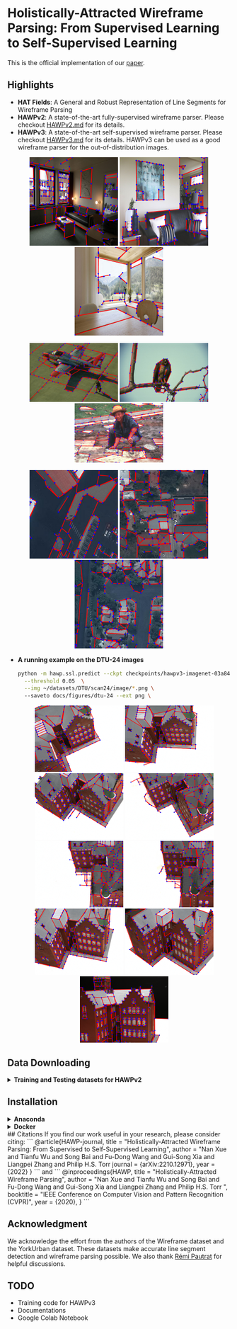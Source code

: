 # Holistically-Attracted Wireframe Parsing: From Supervised Learning to Self-Supervised Learning

This is the official implementation of our [paper](https://arxiv.org/abs/2210.12971).

<!-- [**News**] The upgraded HAWPv2 and HAWPv3 are available now! 
[**News**] We experimentally provided an easy-to-install version for inference-only usage of HAWP, please checkout the [``inference``](https://github.com/cherubicXN/hawp/tree/inference) branch for the details. -->

## Highlights

- **HAT Fields**: A General and Robust Representation of Line Segments for Wireframe Parsing
- **HAWPv2**: A state-of-the-art fully-supervised wireframe parser. Please checkout [HAWPv2.md](docs/HAWPv2.md) for its details.
- **HAWPv3**: A state-of-the-art self-supervised wireframe parser. Please checkout [HAWPv3.md](docs/HAWPv3.md) for its details. HAWPv3 can be used as a good wireframe parser for the out-of-distribution images.
  
<p align="center">
<!-- <img src="figures/teaser.png" height="400" >
 -->
 <img src="docs/figures/v3-wireframe/00037187.png" width="200">
 <img src="docs/figures/v3-wireframe/00051510.png" width="200">
 <img src="docs/figures/v3-wireframe/00074259.png" width="200">
</p>
<p align="center">
 <img src="docs/figures/v3-BSDS/37073.png" width="200">
 <img src="docs/figures/v3-BSDS/42049.png" width="200">
 <img src="docs/figures/v3-BSDS/85048.png" width="200">
</p>
<p align="center">
 <img src="docs/figures/v3-CrowdAI/000000000190.png" width="200">
 <img src="docs/figures/v3-CrowdAI/000000000210.png" width="200">
 <img src="docs/figures/v3-CrowdAI/000000000230.png" width="200">
<p>

- **A running example on the DTU-24 images**
  ```bash
  python -m hawp.ssl.predict --ckpt checkpoints/hawpv3-imagenet-03a84.pth  \
    --threshold 0.05  \
    --img ~/datasets/DTU/scan24/image/*.png \ 
    --saveto docs/figures/dtu-24 --ext png \
  ```
    <p align="center">
    <!-- <img src="figures/teaser.png" height="400" >
    -->
    <img src="docs/figures/dtu-24/000000.png" width="200">
    <img src="docs/figures/dtu-24/000001.png" width="200">
    <img src="docs/figures/dtu-24/000002.png" width="200">
    <img src="docs/figures/dtu-24/000003.png" width="200">
    <img src="docs/figures/dtu-24/000004.png" width="200">
    <img src="docs/figures/dtu-24/000005.png" width="200">
    <img src="docs/figures/dtu-24/000009.png" width="200">
    <img src="docs/figures/dtu-24/000015.png" width="200">
    <img src="docs/figures/dtu-24/000045.png" width="200">
    </p>
   
## Data Downloading
<details>
<summary>
<b>Training and Testing datasets for HAWPv2</b>
</summary>

- The training and testing data (including [Wireframe dataset](https://github.com/huangkuns/wireframe) and [YorkUrban dataset](http://www.elderlab.yorku.ca/resources/york-urban-line-segment-database-information/)) for **HAWPv2** can be downloaded via [Google Drive](https://drive.google.com/file/d/134L-u9pgGtnzw0auPv8ykHqMjjZ2claO/view?usp=sharing). *Many thanks to authors of these two excellent datasets!* 

- You can also use the [gdown](https://pypi.org/project/gdown/) to download the data in the terminal by
  ```bash
  gdown 134L-u9pgGtnzw0auPv8ykHqMjjZ2claO
  unzip data.zip
  ```
</details>

## Installation 
<details>
<summary><b>Anaconda</b></summary>

- Clone the code repo: ``git clone https://github.com/cherubicXN/hawp.git``.
- Install ninja-build by ``sudo apt install ninja-build``.
- Create a conda environment by
```bash
conda create -n hawp python==3.9
conda activate hawp
conda develop .
```
- Run the following command lines to install the dependencies of HAWP
```bash
# Install pytorch, please be careful for the version of CUDA on your machine
pip install torch==1.12.0+cu116 torchvision==0.13.0+cu116 torchaudio==0.12.0 --extra-index-url https://download.pytorch.org/whl/cu116 
# Install other dependencies
pip install -r requirements.txt
```
- Verify the installation.
```bash
python -c "import torch; print(torch.cuda.is_available())" # Check if the installed pytorch supports CUDA.
```
- Downloading the offically-trained checkpoints of both **HAWPv2** and **HAWPv3**.
```bash
sh downloads.sh
```
</details>

<details>
<summary><b>Docker</b></summary>

We also provide a [Dockerfile](docker/Dockerfile). You could build the docker image by running the following command lines.
```bash
sudo docker build - < Dockerfile --tag hawp:latest
```
</details>
## Citations
If you find our work useful in your research, please consider citing:
```
@article{HAWP-journal,
title = "Holistically-Attracted Wireframe Parsing: From Supervised to Self-Supervised Learning",
author = "Nan Xue and Tianfu Wu and Song Bai and Fu-Dong Wang and Gui-Song Xia and Liangpei Zhang and Philip H.S. Torr
journal = {arXiv:2210.12971},
year = {2022}
}
```
and 
```
@inproceedings{HAWP,
title = "Holistically-Attracted Wireframe Parsing",
author = "Nan Xue and Tianfu Wu and Song Bai and Fu-Dong Wang and Gui-Song Xia and Liangpei Zhang and Philip H.S. Torr
",
booktitle = "IEEE Conference on Computer Vision and Pattern Recognition (CVPR)",
year = {2020},
}
```

## Acknowledgment
We acknowledge the effort from the authors of the Wireframe dataset and the YorkUrban dataset. These datasets make accurate line segment detection and wireframe parsing possible. We also thank [Rémi Pautrat](https://rpautrat.github.io/) for helpful discussions.


## TODO
  - Training code for HAWPv3
  - Documentations
  - Google Colab Notebook